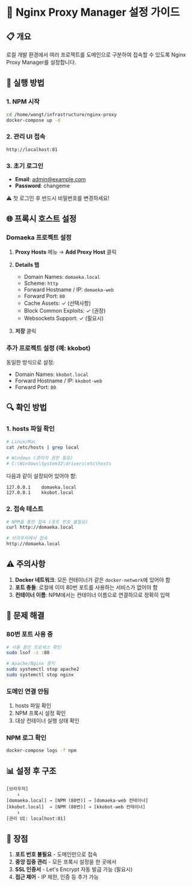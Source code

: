 # 🔧 Nginx Proxy Manager 설정 가이드

## 📋 개요

로컬 개발 환경에서 여러 프로젝트를 도메인으로 구분하여 접속할 수 있도록 Nginx Proxy Manager를 설정합니다.

## 🚀 실행 방법

### 1. NPM 시작
```bash
cd /home/wangt/infrastructure/nginx-proxy
docker-compose up -d
```

### 2. 관리 UI 접속
```
http://localhost:81
```

### 3. 초기 로그인
- **Email**: admin@example.com
- **Password**: changeme

⚠️ 첫 로그인 후 반드시 비밀번호를 변경하세요!

## 🌐 프록시 호스트 설정

### Domaeka 프로젝트 설정

1. **Proxy Hosts** 메뉴 → **Add Proxy Host** 클릭

2. **Details 탭**
   - Domain Names: `domaeka.local`
   - Scheme: `http`
   - Forward Hostname / IP: `domaeka-web`
   - Forward Port: `80`
   - Cache Assets: ✓ (선택사항)
   - Block Common Exploits: ✓ (권장)
   - Websockets Support: ✓ (필요시)

3. **저장** 클릭

### 추가 프로젝트 설정 (예: kkobot)

동일한 방식으로 설정:
- Domain Names: `kkobot.local`
- Forward Hostname / IP: `kkobot-web`
- Forward Port: `80`

## 🔍 확인 방법

### 1. hosts 파일 확인
```bash
# Linux/Mac
cat /etc/hosts | grep local

# Windows (관리자 권한 필요)
# C:\Windows\System32\drivers\etc\hosts
```

다음과 같이 설정되어 있어야 함:
```
127.0.0.1    domaeka.local
127.0.0.1    kkobot.local
```

### 2. 접속 테스트
```bash
# NPM을 통한 접속 (포트 번호 불필요)
curl http://domaeka.local

# 브라우저에서 접속
http://domaeka.local
```

## ⚠️ 주의사항

1. **Docker 네트워크**: 모든 컨테이너가 같은 `docker-network`에 있어야 함
2. **포트 충돌**: 로컬에 이미 80번 포트를 사용하는 서비스가 없어야 함
3. **컨테이너 이름**: NPM에서는 컨테이너 이름으로 연결하므로 정확히 입력

## 🔧 문제 해결

### 80번 포트 사용 중
```bash
# 사용 중인 프로세스 확인
sudo lsof -i :80

# Apache/Nginx 중지
sudo systemctl stop apache2
sudo systemctl stop nginx
```

### 도메인 연결 안됨
1. hosts 파일 확인
2. NPM 프록시 설정 확인
3. 대상 컨테이너 실행 상태 확인

### NPM 로그 확인
```bash
docker-compose logs -f npm
```

## 📊 설정 후 구조

```
[브라우저]
    ↓
[domaeka.local] → [NPM (80번)] → [domaeka-web 컨테이너]
[kkobot.local]  → [NPM (80번)] → [kkobot-web 컨테이너]
    ↓
[관리 UI: localhost:81]
```

## 🎯 장점

1. **포트 번호 불필요** - 도메인만으로 접속
2. **중앙 집중 관리** - 모든 프록시 설정을 한 곳에서
3. **SSL 인증서** - Let's Encrypt 자동 발급 가능 (필요시)
4. **접근 제어** - IP 제한, 인증 등 추가 가능